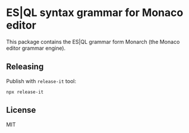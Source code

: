 # ES|QL syntax grammar for Monaco editor

This package contains the ES|QL grammar form Monarch (the Monaco editor grammar engine).


## Releasing

Publish with `release-it` tool:

```
npx release-it
```


## License

MIT
